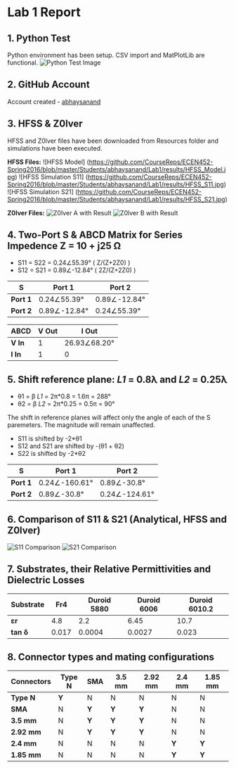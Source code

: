 # Lab 1 Report
## 1. Python Test
Python environment has been setup. CSV import and MatPlotLib are functional.
![Python Test Image](https://github.com/CourseReps/ECEN452-Spring2016/blob/master/Students/abhaysanand/Lab1/results/CSVPlotter_Result.jpeg)

## 2. GitHub Account
Account created - [abhaysanand](https://github.com/abhaysanand)

## 3. HFSS & Z0lver
HFSS and Z0lver files have been downloaded from Resources folder and simulations have been executed.

**HFSS Files:**
![HFSS Model] (https://github.com/CourseReps/ECEN452-Spring2016/blob/master/Students/abhaysanand/Lab1/results/HFSS_Model.jpg)
![HFSS Simulation S11] (https://github.com/CourseReps/ECEN452-Spring2016/blob/master/Students/abhaysanand/Lab1/results/HFSS_S11.jpg)
![HFSS Simulation S21] (https://github.com/CourseReps/ECEN452-Spring2016/blob/master/Students/abhaysanand/Lab1/results/HFSS_S21.jpg)

**Z0lver Files:**
![Z0lver A with Result](https://github.com/CourseReps/ECEN452-Spring2016/blob/master/Students/abhaysanand/Lab1/results/Z0lver_1.png)
![Z0lver B with Result](https://github.com/CourseReps/ECEN452-Spring2016/blob/master/Students/abhaysanand/Lab1/results/Z0lver_2.png)

## 4. Two-Port S & ABCD Matrix for Series Impedence Z = 10 + j25 &#937;
* S11 = S22 = 0.24&#8736;55.39&#176; ( Z/(Z+2Z0) )
* S12 = S21 = 0.89&#8736;-12.84&#176; ( 2Z/(Z+2Z0) )

S | Port 1 | Port 2
------ | ------- | -------
**Port 1** | 0.24&#8736;55.39&#176; | 0.89&#8736;-12.84&#176;
**Port 2** | 0.89&#8736;-12.84&#176; | 0.24&#8736;55.39&#176;

ABCD | V Out | I Out
------ | ------- | -------
**V In** | 1 | 26.93&#8736;68.20&#176;
**I In** | 1 | 0

## 5. Shift reference plane: *L1* = 0.8&#955; and *L2* = 0.25&#955;
* &#952;1 = &#946; *L1* = 2&#960;*0.8 = 1.6&#960; = 288&#176;
* &#952;2 = &#946; *L2* = 2&#960;*0.25 = 0.5&#960; = 90&#176;

The shift in reference planes will affect only the angle of each of the S paremeters. The magnitude will remain unaffected.
* S11 is shifted by -2*&#952;1
* S12 and S21 are shifted by -(&#952;1 + &#952;2)
* S22 is shifted by -2*&#952;2

S | Port 1 | Port 2
------ | ------- | -------
**Port 1** | 0.24&#8736;-160.61&#176; | 0.89&#8736;-30.8&#176;
**Port 2** | 0.89&#8736;-30.8&#176; | 0.24&#8736;-124.61&#176;

## 6. Comparison of S11 & S21 (Analytical, HFSS and Z0lver)
![S11 Comparison](https://github.com/CourseReps/ECEN452-Spring2016/blob/master/Students/abhaysanand/Lab1/results/S11Comparison.jpeg)
![S21 Comparison](https://github.com/CourseReps/ECEN452-Spring2016/blob/master/Students/abhaysanand/Lab1/results/S21Comparison.jpeg)

## 7. Substrates, their Relative Permittivities and Dielectric Losses
Substrate | Fr4 | Duroid 5880 | Duroid 6006 | Duroid 6010.2
--------- | --- | ----------- | ----------- | -------------
**&#949;r** | 4.8 | 2.2 | 6.45 | 10.7
**tan &#948;** | 0.017 | 0.0004 | 0.0027 | 0.023

## 8. Connector types and mating configurations
Connectors | Type N | SMA | 3.5 mm | 2.92 mm | 2.4 mm | 1.85 mm
---------- | ------ | --- | ------ | ------- | ------ | -------
**Type N** | **Y** | N | N | N | N | N
**SMA** | N | **Y** | **Y** | **Y** | N | N
**3.5 mm** | N | **Y** | **Y** | **Y** | N | N
**2.92 mm** | N | **Y** | **Y** | **Y** | N | N
**2.4 mm** | N | N | N | N | **Y** | **Y**
**1.85 mm** | N | N | N | N | **Y** | **Y**
